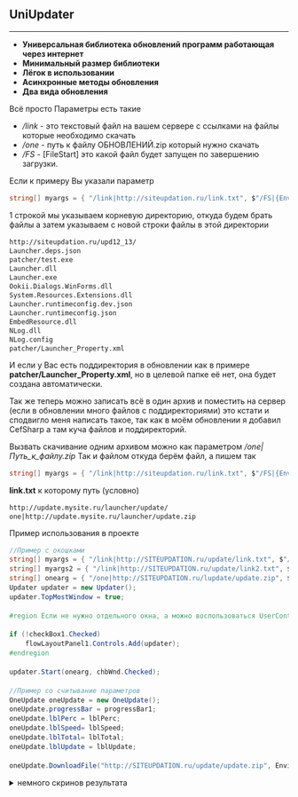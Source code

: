 ## UniUpdater
---
*  __Универсальная библиотека обновлений программ работающая через интернет__ 
*  __Минимальный размер библиотеки__
*  __Лёгок в использовании__
*  __Асинхронные методы обновления__
*  __Два вида обновления__


Всё просто
Параметры есть такие
* _/link_ - это текстовый файл на вашем сервере с ссылками на файлы которые необходимо скачать
* _/one_ - путь к файлу ОБНОВЛЕНИЙ.zip который нужно скачать
* _/FS_ - [FileStart] это какой файл будет запущен по завершению загрузки.


Если к примеру Вы указали параметр
```csharp
string[] myargs = { "/link|http://siteupdation.ru/link.txt", $"/FS|{Environment.CurrentDirectory}\\test.bat" };
```

1 строкой мы указываем корневую директорию, откуда будем брать файлы
а затем указываем с новой строки файлы в этой директории
```
http://siteupdation.ru/upd12_13/
Launcher.deps.json
patcher/test.exe
Launcher.dll
Launcher.exe
Ookii.Dialogs.WinForms.dll
System.Resources.Extensions.dll
Launcher.runtimeconfig.dev.json
Launcher.runtimeconfig.json
EmbedResource.dll
NLog.dll
NLog.config
patcher/Launcher_Property.xml
```

И если у Вас есть поддиректория в обновлении как в примере __patcher/Launcher_Property.xml__, но в целевой папке её нет, она будет создана автоматически.

Так же теперь можно записать всё в один архив и поместить на сервер (если в обновлении много файлов с поддиректориями) это кстати и сподвигло меня написать такое, так как в моём обновлении я добавил CefSharp а там куча файлов и поддиректорий.

Вызвать скачивание одним архивом можно как параметром _/one|Путь_к_файлу.zip_
Так и файлом откуда берём файл, а пишем так
```csharp
string[] myargs = { "/link|http://siteupdation.ru/link.txt", $"/FS|{Environment.CurrentDirectory}\\test.bat" };
```
__link.txt__ к которому путь (условно)
```
http://update.mysite.ru/launcher/update/
one|http://update.mysite.ru/launcher/update.zip
```

Пример использования в проекте
```csharp
//Пример с окошками
string[] myargs = { "/link|http://SITEUPDATION.ru/update/link.txt", $"/FS|{Environment.CurrentDirectory}\\test.bat" };
string[] myargs2 = { "/link|http://SITEUPDATION.ru/update/link2.txt", $"/FS|{Environment.CurrentDirectory}\\test.bat" };
string[] onearg = { "/one|http://SITEUPDATION.ru/lupdate/update.zip", $"/FS|{Environment.CurrentDirectory}\\test.bat" };
Updater updater = new Updater();
updater.TopMostWindow = true;
 
#region Если не нужно отдельного окна, а можно воспользоваться UserControl
 
if (!checkBox1.Checked)
    flowLayoutPanel1.Controls.Add(updater);
#endregion
 
updater.Start(onearg, chbWnd.Checked);
 
//Пример со считывание параметров
OneUpdate oneUpdate = new OneUpdate();
oneUpdate.progressBar = progressBar1;
oneUpdate.lblPerc = lblPerc;
oneUpdate.lblSpeed= lblSpeed;
oneUpdate.lblTotal= lblTotal;
oneUpdate.lblUpdate = lblUpdate;
 
oneUpdate.DownloadFile("http://SITEUPDATION.ru/update/update.zip", Environment.CurrentDirectory + "\\update.zip");
```

<details>
  <summary> немного скринов результата </summary>

![Result!](exmpl1.png "Results")
 
 ![Result!](exmpl2.png "Results")
 
 ![Result!](exmpl3.png "Results")
</details>

